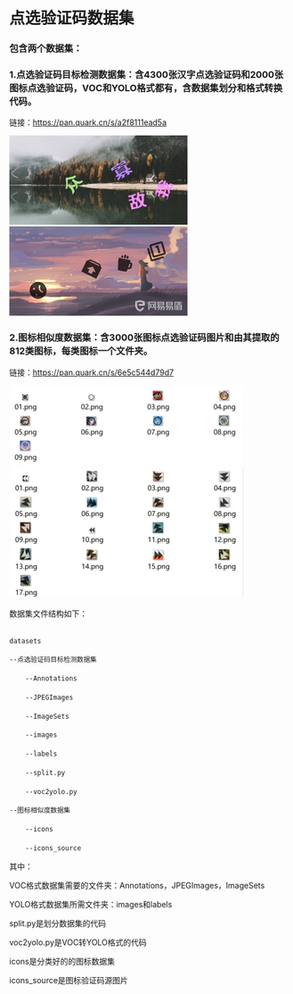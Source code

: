 # 点选验证码数据集

### 包含两个数据集：

### 1.点选验证码目标检测数据集：含4300张汉字点选验证码和2000张图标点选验证码，VOC和YOLO格式都有，含数据集划分和格式转换代码。
链接：https://pan.quark.cn/s/a2f8111ead5a

![](imgs/word_captcha.png)![](imgs/icon_captcha.png)

### 2.图标相似度数据集：含3000张图标点选验证码图片和由其提取的812类图标，每类图标一个文件夹。
链接：https://pan.quark.cn/s/6e5c544d79d7

![](imgs/icon_class_0001.png)![](imgs/icon_class_0002.png)

数据集文件结构如下：

```xml

datasets

--点选验证码目标检测数据集

    --Annotations

    --JPEGImages

    --ImageSets

    --images

    --labels

    --split.py

    --voc2yolo.py

--图标相似度数据集

    --icons

    --icons_source

```

其中：

VOC格式数据集需要的文件夹：Annotations，JPEGImages，ImageSets

YOLO格式数据集所需文件夹：images和labels

split.py是划分数据集的代码

voc2yolo.py是VOC转YOLO格式的代码

icons是分类好的的图标数据集

icons_source是图标验证码源图片
